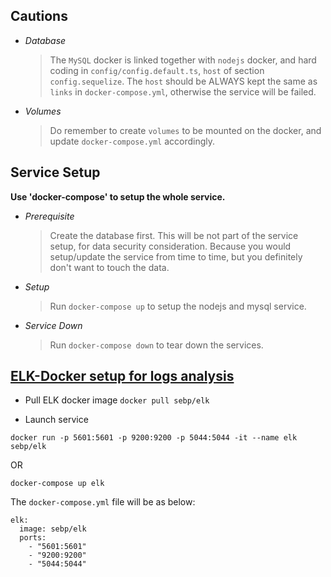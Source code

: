 ## Cautions
- *Database*
  > The `MySQL` docker is linked together with `nodejs` docker, and hard coding in `config/config.default.ts`, `host` of section `config.sequelize`. The `host` should be ALWAYS kept the same as `links` in `docker-compose.yml`, otherwise the service will be failed.
- *Volumes*
  > Do remember to create `volumes` to be mounted on the docker, and update `docker-compose.yml` accordingly.


## Service Setup
**Use 'docker-compose' to setup the whole service.**
- *Prerequisite*
  > Create the database first. This will be not part of the service setup, for data security consideration. Because you would setup/update the service from time to time, but you definitely don't want to touch the data.

- *Setup*
  > Run `docker-compose up` to setup the nodejs and mysql service.

- *Service Down*
  > Run `docker-compose down` to tear down the services.


## [ELK-Docker setup for logs analysis](https://elk-docker.readthedocs.io)

- Pull ELK docker image
`docker pull sebp/elk`

- Launch service
```
docker run -p 5601:5601 -p 9200:9200 -p 5044:5044 -it --name elk sebp/elk
```

OR

```
docker-compose up elk
```

The `docker-compose.yml` file will be as below:
```
elk:
  image: sebp/elk
  ports:
    - "5601:5601"
    - "9200:9200"
    - "5044:5044"
```